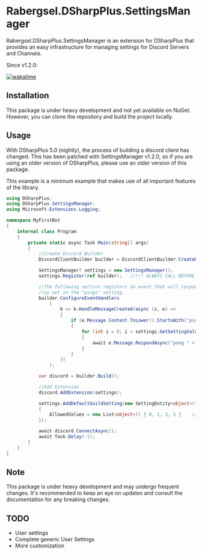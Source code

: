 # Rabergsel.DSharpPlus.SettingsManager

Rabergsel.DSharpPlus.SettingsManager is an extension for DSharpPlus that provides an easy infrastructure for managing settings for Discord Servers and Channels.

Since v1.2.0:

[![wakatime](https://wakatime.com/badge/github/Rabergsel/DSharpPlus.SettingsManager.svg)](https://wakatime.com/badge/github/Rabergsel/DSharpPlus.SettingsManager)

## Installation

This package is under heavy development and not yet available on NuGet. However, you can clone the repository and build the project locally.

## Usage

With DSharpPlus 5.0 (nightly), the process of building a discord client has changed.
This has been patched with SettingsManager v1.2.0, so if you are using an older version of DSharpPlus, please use an older version of this package.

This example is a minimum example that makes use of all important features of the library.

```csharp
using DSharpPlus;
using DSharpPlus.SettingsManager;
using Microsoft.Extensions.Logging;

namespace MyFirstBot
{
    internal class Program
    {
        private static async Task Main(string[] args)
        {
            //Create Discord Builder
            DiscordClientBuilder builder = DiscordClientBuilder.CreateDefault(File.ReadAllText("token.txt"), DiscordIntents.All);

            SettingsManager? settings = new SettingsManager();
            settings.Register(ref builder);   //!!! ALWAYS CALL BEFORE REGISTERING

            //The following section registers an event that will respond "pong" to "ping" as often
            //as set in the "pings" setting.
            builder.ConfigureEventHandlers
                (
                    b => b.HandleMessageCreated(async (s, e) =>
                    {
                        if (e.Message.Content.ToLower().StartsWith("ping"))
                        {
                            for (int i = 0; i < settings.GetSettingValueAsLong(e.Guild.Id, "pings"); i++)
                            {
                                await e.Message.RespondAsync("pong " + i);
                            }
                        }
                    })
                );

            var discord = builder.Build();

            //Add Extension
            discord.AddExtension(settings);

            settings.AddDefaultGuildSetting(new SettingEntity<object>("pings", 1)
            {
                AllowedValues = new List<object>() { 0, 1, 3, 5 }    //Only allow the values of 0, 1, 3 and 5
            });

            await discord.ConnectAsync();
            await Task.Delay(-1);
        }
    }
}
```


## Note

This package is under heavy development and may undergo frequent changes. It's recommended to keep an eye on updates and consult the documentation for any breaking changes.

## TODO
- User settings
- Complete generic User Settings
- More customization
